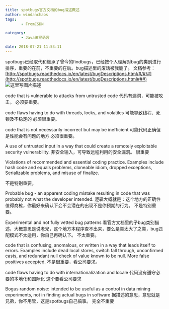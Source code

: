 ```yaml
---
title: spotbugs官方文档的bug描述概述
author: windanchaos
tags: 
       - FromCSDN

category: 
       - Java编程语言

date: 2018-07-21 11:53:11
---
```

spotbugs已经取代和继承了曾今的findbugs，已经按个人理解对bug的类别进行排序，重要的在前，不重要的在后。bug描述里的废话被我删了。
文档参考：[http://spotbugs.readthedocs.io/en/latest/bugDescriptions.html/#/#/#](http://spotbugs.readthedocs.io/en/latest/bugDescriptions.html###)
![这里写图片描述](/images/dn.net-20180205154612867-watermark-2-text-aHR0cDovL2Jsb2cuY3Nkbi5uZXQvd2luZGFuY2hhb3M=-font-5a6L5L2T-fontsize-400-fill-I0JBQkFCMA==-dissolve-70-gravity-SouthEast.png)

code that is vulnerable to attacks from untrusted code
代码有漏洞，可能被攻击。
必须要重要。

code flaws having to do with threads, locks, and volatiles
可能导致线程、死锁及不稳定的
必须很重要。

code that is not necessarily incorrect but may be inefficient
可能代码正确但是性能会有问题的地方
必须很重要。

A use of untrusted input in a way that could create a remotely exploitable security vulnerability.
非安全输入，可导致远程利用的安全漏洞。
很重要

Violations of recommended and essential coding practice. Examples include hash code and equals problems, cloneable idiom, dropped exceptions, Serializable problems, and misuse of finalize.

不是特别重要。

Probable bug - an apparent coding mistake resulting in code that was probably not what the developer intended.
逻辑大概就是：这个地方的正确性值得商榷，你最好来确认下会不会潜在的出现不是你预期的行为。
不是特别重要。

Experimental and not fully vetted bug patterns
看官方文档里的子bug类别描述，大概意思是说老兄，这个地方本程序查不出来，要么是类太大了之类，bug匹配模式不太适用，你自己再确认下。
不太重要。

code that is confusing, anomalous, or written in a way that leads itself to errors. Examples include dead local stores, switch fall through, unconfirmed casts, and redundant null check of value known to be null. More false positives accepted.
不是很重要，看公司要求。

code flaws having to do with internationalization and locale
代码没有遵守必要的本地化和国际化
这个要看公司要求

Bogus random noise: intended to be useful as a control in data mining experiments, not in finding actual bugs in software
据描述的意思，意思就是兄弟，你不用管，这是spotbugs自己搞事。
完全不重要